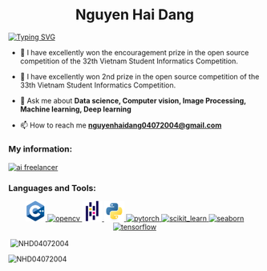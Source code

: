 <h1 align="center">Nguyen Hai Dang</h1>

[![Typing SVG](https://readme-typing-svg.herokuapp.com?font=Fira+Code&pause=1000&width=435&lines=AI+Engineer;Computer+Vision+Engineer;FullStack+Developer)](https://git.io/typing-svg)


- 👀 I have excellently won the encouragement prize in the open source competition of the 32th Vietnam Student Informatics Competition.

- 👀 I have excellently won 2nd prize in the open source competition of the 33th Vietnam Student Informatics Competition.

- 💬 Ask me about **Data science, Computer vision, Image Processing, Machine learning, Deep learning**

- 📫 How to reach me **nguyenhaidang04072004@gmail.com**

<h3 align="left">My information:</h3>

<p align="left">
<a href="https://www.facebook.com/Nguyen.Hai.Dang.0407/" target="blank"><img align="center" src="https://raw.githubusercontent.com/rahuldkjain/github-profile-readme-generator/master/src/images/icons/Social/facebook.svg" alt="ai freelancer" height="30" width="40" /></a>
</p>

<h3 align="left">Languages and Tools:</h3>

<p align="center"> <a href="https://www.w3schools.com/cpp/" target="_blank" rel="noreferrer"> <img src="https://raw.githubusercontent.com/devicons/devicon/master/icons/cplusplus/cplusplus-original.svg" alt="cplusplus" width="40" height="40"/> </a> <a href="https://opencv.org/" target="_blank" rel="noreferrer"> <img src="https://www.vectorlogo.zone/logos/opencv/opencv-icon.svg" alt="opencv" width="40" height="40"/> </a> <a href="https://pandas.pydata.org/" target="_blank" rel="noreferrer"> <img src="https://raw.githubusercontent.com/devicons/devicon/2ae2a900d2f041da66e950e4d48052658d850630/icons/pandas/pandas-original.svg" alt="pandas" width="40" height="40"/> </a> <a href="https://www.python.org" target="_blank" rel="noreferrer"> <img src="https://raw.githubusercontent.com/devicons/devicon/master/icons/python/python-original.svg" alt="python" width="40" height="40"/> </a> <a href="https://pytorch.org/" target="_blank" rel="noreferrer"> <img src="https://www.vectorlogo.zone/logos/pytorch/pytorch-icon.svg" alt="pytorch" width="40" height="40"/> </a> <a href="https://scikit-learn.org/" target="_blank" rel="noreferrer"> <img src="https://upload.wikimedia.org/wikipedia/commons/0/05/Scikit_learn_logo_small.svg" alt="scikit_learn" width="40" height="40"/> </a> <a href="https://seaborn.pydata.org/" target="_blank" rel="noreferrer"> <img src="https://seaborn.pydata.org/_images/logo-mark-lightbg.svg" alt="seaborn" width="40" height="40"/> </a> <a href="https://www.tensorflow.org" target="_blank" rel="noreferrer"> <img src="https://www.vectorlogo.zone/logos/tensorflow/tensorflow-icon.svg" alt="tensorflow" width="40" height="40"/> </a> </p>

<p>&nbsp;<img align="center" src="https://github-readme-stats.vercel.app/api?username=NHD04072004&show_icons=true&locale=en" alt="NHD04072004" /></p>

<p><img align="left" src="https://github-readme-stats.vercel.app/api/top-langs?username=NHD04072004&show_icons=true&locale=en&layout=compact" alt="NHD04072004" /></p>
